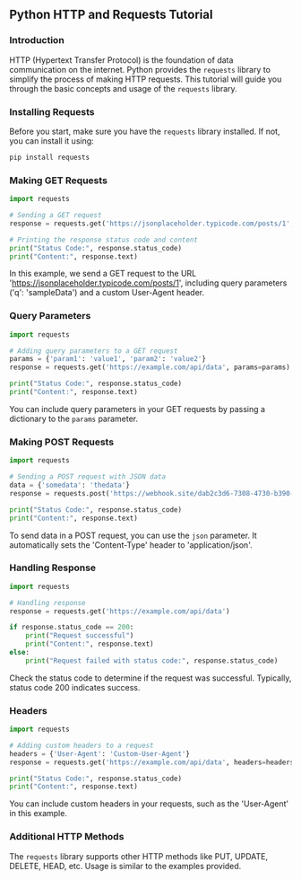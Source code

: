 ﻿## Python HTTP and Requests Tutorial

### Introduction
HTTP (Hypertext Transfer Protocol) is the foundation of data communication on the internet. Python provides the `requests` library to simplify the process of making HTTP requests. This tutorial will guide you through the basic concepts and usage of the `requests` library.

### Installing Requests
Before you start, make sure you have the `requests` library installed. If not, you can install it using:

```bash
pip install requests
```

### Making GET Requests

```python
import requests

# Sending a GET request
response = requests.get('https://jsonplaceholder.typicode.com/posts/1', params={'q': 'sampleData'}, headers={'User-Agent': 'Python'})

# Printing the response status code and content
print("Status Code:", response.status_code)
print("Content:", response.text)
```

In this example, we send a GET request to the URL 'https://jsonplaceholder.typicode.com/posts/1', including query parameters ('q': 'sampleData') and a custom User-Agent header.

### Query Parameters

```python
import requests

# Adding query parameters to a GET request
params = {'param1': 'value1', 'param2': 'value2'}
response = requests.get('https://example.com/api/data', params=params)

print("Status Code:", response.status_code)
print("Content:", response.text)
```

You can include query parameters in your GET requests by passing a dictionary to the `params` parameter.

### Making POST Requests

```python
import requests

# Sending a POST request with JSON data
data = {'somedata': 'thedata'}
response = requests.post('https://webhook.site/dab2c3d6-7308-4730-b390-665b61f1195c', json=data)

print("Status Code:", response.status_code)
print("Content:", response.text)
```

To send data in a POST request, you can use the `json` parameter. It automatically sets the 'Content-Type' header to 'application/json'.

### Handling Response

```python
import requests

# Handling response
response = requests.get('https://example.com/api/data')

if response.status_code == 200:
    print("Request successful")
    print("Content:", response.text)
else:
    print("Request failed with status code:", response.status_code)
```

Check the status code to determine if the request was successful. Typically, status code 200 indicates success.

### Headers

```python
import requests

# Adding custom headers to a request
headers = {'User-Agent': 'Custom-User-Agent'}
response = requests.get('https://example.com/api/data', headers=headers)

print("Status Code:", response.status_code)
print("Content:", response.text)
```

You can include custom headers in your requests, such as the 'User-Agent' in this example.

### Additional HTTP Methods

The `requests` library supports other HTTP methods like PUT, UPDATE, DELETE, HEAD, etc. Usage is similar to the examples provided.
